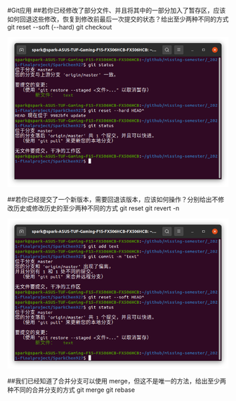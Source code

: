 #Git应用
##若你已经修改了部分文件、并且将其中的一部分加入了暂存区，应该如何回退这些修改，恢复到修改前最后一次提交的状态？给出至少两种不同的方式
git reset --soft (--hard)
git checkout

![pic1](./pic/1.png)

##若你已经提交了一个新版本，需要回退该版本，应该如何操作？分别给出不修改历史或修改历史的至少两种不同的方式
git reset
git revert -n

![pic2](./pic/2.png)

##我们已经知道了合并分支可以使用 merge，但这不是唯一的方法，给出至少两种不同的合并分支的方式
git merge
git rebase


